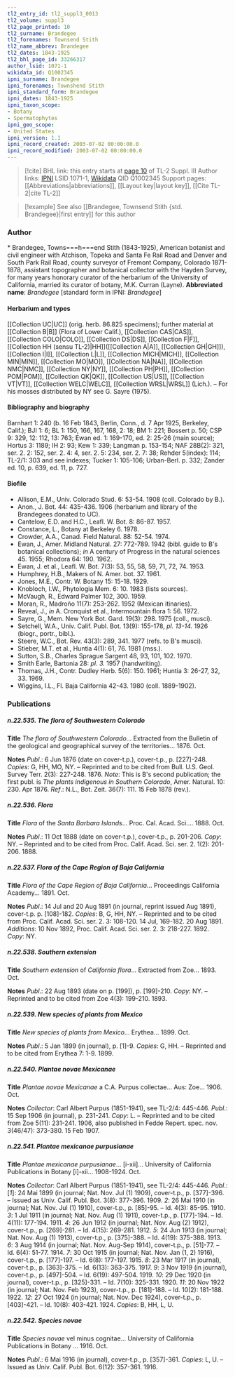 ```yaml
---
tl2_entry_id: tl2_suppl3_0013
tl2_volume: suppl3
tl2_page_printed: 10
tl2_surname: Brandegee
tl2_forenames: Townsend Stith
tl2_name_abbrev: Brandegee
tl2_dates: 1843-1925
tl2_bhl_page_id: 33266317
author_lsid: 1071-1
wikidata_id: Q1002345
ipni_surname: Brandegee
ipni_forenames: Townshend Stith
ipni_standard_form: Brandegee
ipni_dates: 1843-1925
ipni_taxon_scope: 
- Botany
- Spermatophytes
ipni_geo_scope: 
- United States
ipni_version: 1.1
ipni_record_created: 2003-07-02 00:00:00.0
ipni_record_modified: 2003-07-02 00:00:00.0
---
```


> [!cite] BHL link: this entry starts at [page 10](https://www.biodiversitylibrary.org/page/33266317) of TL-2 Suppl. III
> Author links: [IPNI](https://www.ipni.org/a/1071-1) LSID 1071-1, [Wikidata](https://www.wikidata.org/wiki/Q1002345) QID Q1002345
> Support pages: [[Abbreviations|abbreviations]], [[Layout key|layout key]], [[Cite TL-2|cite TL-2]]

> [!example] See also [[Brandegee, Townsend Stith {std. Brandegee}|first entry]] for this author

### Author

\* Brandegee, Towns===h===end Stith (1843-1925), American botanist and civil engineer with Atchison, Topeka and Santa Fe Rail Road and Denver and South Park Rail Road, county surveyor of Fremont Company, Colorado 1871-1878, assistant topographer and botanical collector with the Hayden Survey, for many years honorary curator of the herbarium of the University of California, married its curator of botany, M.K. Curran (Layne). 
**Abbreviated name**: *Brandegee* \[standard form in IPNI: *Brandegee*\]

#### Herbarium and types

[[Collection UC|UC]] (orig. herb. 86.825 specimens); further material at [[Collection B|B]] (Flora of Lower Calif.), [[Collection CAS|CAS]], [[Collection COLO|COLO]], [[Collection DS|DS]], [[Collection F|F]], [[Collection HH (sensu TL-2)|HH]]([[Collection A|A]], [[Collection GH|GH]]), [[Collection I|I]], [[Collection L|L]], [[Collection MICH|MICH]], [[Collection MIN|MIN]], [[Collection MO|MO]], [[Collection NA|NA]], [[Collection NMC|NMC]], [[Collection NY|NY]], [[Collection PH|PH]], [[Collection POM|POM]], [[Collection QK|QK]], [[Collection US|US]], [[Collection VT|VT]], [[Collection WELC|WELC]], [[Collection WRSL|WRSL]] (Lich.). – For his mosses distributed by NY see G. Sayre (1975).

#### Bibliography and biography

Barnhart 1: 240 (b. 16 Feb 1843, Berlin, Conn., d. 7 Apr 1925, Berkeley, Calif.); BJI 1: 6; BL 1: 150, 166, 167, 168, 2: 18; BM 1: 221; Bossert p. 50; CSP 9: 329, 12: 112, 13: 763; Ewan ed. 1: 169-170, ed. 2: 25-26 (main source); Hortus 3: 1189; IH 2: 93; Kew 1: 339; Langman p. 153-154; NAF 28B(2): 321, ser. 2. 2: 152, ser. 2. 4: 4, ser. 2. 5: 234, ser. 2. 7: 38; Rehder 5(index): 114; TL-2/1: 303 and see indexes; Tucker 1: 105-106; Urban-Berl. p. 332; Zander ed. 10, p. 639, ed. 11, p. 727.

#### Biofile

- Allison, E.M., Univ. Colorado Stud. 6: 53-54. 1908 (coll. Colorado by B.).
- Anon., J. Bot. 44: 435-436. 1906 (herbarium and library of the Brandegees donated to UC).
- Cantelow, E.D. and H.C., Leafl. W. Bot. 8: 86-87. 1957.
- Constance, L., Botany at Berkeley 6. 1978.
- Crowder, A.A., Canad. Field Natural. 88: 52-54. 1974.
- Ewan, J., Amer. Midland Natural. 27: 772-789. 1942 (bibl. guide to B's botanical collections); *in* A century of Progress in the natural sciences 45. 1955; Rhodora 64: 190. 1962.
- Ewan, J. et al., Leafl. W. Bot. 7(3): 53, 55, 58, 59, 71, 72, 74. 1953.
- Humphrey, H.B., Makers of N. Amer. bot. 37. 1961.
- Jones, M.E., Contr. W. Botany 15: 15-18. 1929.
- Knobloch, I.W., Phytologia Mem. 6: 10. 1983 (lists sources).
- McVaugh, R., Edward Palmer 102, 300. 1959.
- Moran, R., Madroño 11(7): 253-262. 1952 (Mexican itinaries).
- Reveal, J., *in* A. Cronquist et al., Intermountain flora 1: 56. 1972.
- Sayre, G., Mem. New York Bot. Gard. 19(3): 298. 1975 (coll., musci).
- Setchell, W.A., Univ. Calif. Publ. Bot. 13(9): 155-178, *pl. 13-14.* 1926 (biogr., portr., bibl.).
- Steere, W.C., Bot. Rev. 43(3): 289, 341. 1977 (refs. to B's musci).
- Stieber, M.T. et al., Huntia 4(1): 61, 76. 1981 (mss.).
- Sutton, S.B., Charles Sprague Sargent 48, 93, 101, 102. 1970.
- Smith Earle, Bartonia 28: *pl. 3.* 1957 (handwriting).
- Thomas, J.H., Contr. Dudley Herb. 5(6): 150. 1961; Huntia 3: 26-27, 32, 33. 1969.
- Wiggins, I.L., Fl. Baja California 42-43. 1980 (coll. 1889-1902).

### Publications

##### n.22.535. The flora of Southwestern Colorado

**Title**
*The flora of Southwestern Colorado*... Extracted from the Bulletin of the geological and geographical survey of the territories... 1876. Oct.

**Notes**
*Publ*.: 6 Jun 1876 (date on cover-t.p.), cover-t.p., p. \[227\]-248. *Copies*: G, HH, MO, NY. – Reprinted and to be cited from Bull. U.S. Geol. Survey Terr. 2(3): 227-248. 1876.
*Note*: This is B's second publication; the first publ. is *The plants indigenous in Southern Colorado*, Amer. Natural. 10: 230. Apr 1876.
*Ref*.: N.L., Bot. Zeit. 36(7): 111. 15 Feb 1878 (rev.).

##### n.22.536. Flora

**Title**
*Flora* of the *Santa Barbara Islands*... Proc. Cal. Acad. Sci.... 1888. Oct.

**Notes**
*Publ*.: 11 Oct 1888 (date on cover-t.p.), cover-t.p., p. 201-206. *Copy*: NY. – Reprinted and to be cited from Proc. Calif. Acad. Sci. ser. 2. 1(2): 201-206. 1888.

##### n.22.537. Flora of the Cape Region of Baja California

**Title**
*Flora of the Cape Region of Baja California*... Proceedings California Academy... 1891. Oct.

**Notes**
*Publ*.: 14 Jul and 20 Aug 1891 (in journal, reprint issued Aug 1891), cover-t.p. p. \[108\]-182.
*Copies*: B, G, HH, NY. – Reprinted and to be cited from Proc. Calif. Acad. Sci. ser. 2. 3: 108-120. 14 Jul, 169-182. 20 Aug 1891.
*Additions*: 10 Nov 1892, Proc. Calif. Acad. Sci. ser. 2. 3: 218-227. 1892. *Copy*: NY.

##### n.22.538. Southern extension

**Title**
*Southern extension* of *California flora*... Extracted from Zoe... 1893. Oct.

**Notes**
*Publ*.: 22 Aug 1893 (date on p. \[199\]), p. \[199\]-210. *Copy*: NY. – Reprinted and to be cited from Zoe 4(3): 199-210. 1893.

##### n.22.539. New species of plants from Mexico

**Title**
*New species of plants from Mexico*... Erythea... 1899. Oct.

**Notes**
*Publ*.: 5 Jan 1899 (in journal), p. \[1\]-9. *Copies*: G, HH. – Reprinted and to be cited from Erythea 7: 1-9. 1899.

##### n.22.540. Plantae novae Mexicanae

**Title**
*Plantae novae Mexicanae* a C.A. Purpus collectae... Aus: Zoe... 1906. Oct.

**Notes**
*Collector*: Carl Albert Purpus (1851-1941), see TL-2/4: 445-446.
*Publ*.: 15 Sep 1906 (in journal), p. 231-241. *Copy*: L. – Reprinted and to be cited from Zoe 5(11): 231-241. 1906, also published in Fedde Repert. spec. nov. 3(46/47): 373-380. 15 Feb 1907.

##### n.22.541. Plantae mexicanae purpusianae

**Title**
*Plantae mexicanae purpusianae*... \[i-xii\]... University of California Publications in Botany \[i\]-xii... 1908-1924. Oct.

**Notes**
*Collector*: Carl Albert Purpus (1851-1941), see TL-2/4: 445-446.
*Publ*.: \[*1*\]: 24 Mai 1899 (in journal; Nat. Nov. Jul (1) 1909), cover-t.p., p. \[377\]-396. – Issued as Univ. Calif. Publ. Bot. 3(8): 377-396. 1909.
*2*: 26 Mai 1910 (in journal; Nat. Nov. Jul (1) 1910), cover-t.p., p. \[85\]-95. – Id. 4(3): 85-95. 1910.
*3*: 1 Jul 1911 (in journal; Nat. Nov. Aug (1) 1911), cover-t.p., p. \[177\]-194. – Id. 4(11): 177-194. 1911.
*4*: 26 Jun 1912 (in journal; Nat. Nov. Aug (2) 1912), cover-t.p., p. \[269\]-281. – Id. 4(15): 269-281. 1912.
*5*: 24 Jun 1913 (in journal; Nat. Nov. Aug (1) 1913), cover-t.p., p. \[375\]-388. – Id. 4(19): 375-388. 1913.
*6*: 3 Aug 1914 (in journal; Nat. Nov. Aug-Sep 1914), cover-t.p., p. \[51\]-77. – Id. 6(4): 51-77. 1914.
*7*: 30 Oct 1915 (in journal; Nat. Nov. Jan (1, 2) 1916), cover-t.p., p. \[177\]-197. – Id. 6(8): 177-197. 1915.
*8*: 23 Mar 1917 (in journal), cover-t.p., p. \[363\]-375. – Id. 6(13): 363-375. 1917.
*9*: 3 Nov 1919 (in journal), cover-t.p., p. \[497\]-504. – Id. 6(19): 497-504. 1919.
*10*: 29 Dec 1920 (in journal), cover-t.p., p. \[325\]-331. – Id. 7(10): 325-331. 1920.
*11*: 20 Nov 1922 (in journal; Nat. Nov. Feb 1923), cover-t.p., p. \[181\]-188. – Id. 10(2): 181-188. 1922.
*12*: 27 Oct 1924 (in journal; Nat. Nov. Dec 1924), cover-t.p., p. \[403\]-421. – Id. 10(8): 403-421. 1924.
*Copies*: B, HH, L, U.

##### n.22.542. Species novae

**Title**
*Species novae* vel minus cognitae... University of California Publications in Botany ... 1916. Oct.

**Notes**
*Publ*.: 6 Mai 1916 (in journal), cover-t.p., p. \[357\]-361. *Copies*: L, U. – Issued as Univ. Calif. Publ. Bot. 6(12): 357-361. 1916.

